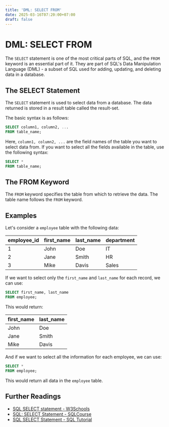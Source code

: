 ```yaml
---
title: 'DML: SELECT FROM'
date: 2025-03-16T07:20:00+07:00
draft: false
---
```


# DML: SELECT FROM

The `SELECT` statement is one of the most critical parts of SQL, and the `FROM` keyword is an essential part of it. They are part of SQL's Data Manipulation Language (DML) - a subset of SQL used for adding, updating, and deleting data in a database.

## The SELECT Statement

The `SELECT` statement is used to select data from a database. The data returned is stored in a result table called the result-set.

The basic syntax is as follows:

```sql
SELECT column1, column2, ...
FROM table_name;
```

Here, `column1, column2, ...` are the field names of the table you want to select data from. If you want to select all the fields available in the table, use the following syntax:

```sql
SELECT *
FROM table_name;
```

## The FROM Keyword

The `FROM` keyword specifies the table from which to retrieve the data. The table name follows the `FROM` keyword.

## Examples

Let's consider a `employee` table with the following data:

| employee_id | first_name | last_name | department |
| ----------- | ---------- | --------- | ---------- |
| 1           | John       | Doe       | IT         |
| 2           | Jane       | Smith     | HR         |
| 3           | Mike       | Davis     | Sales      |

If we want to select only the `first_name` and `last_name` for each record, we can use:

```sql
SELECT first_name, last_name
FROM employee;
```

This would return:

| first_name | last_name |
| ---------- | --------- |
| John       | Doe       |
| Jane       | Smith     |
| Mike       | Davis     |

And if we want to select all the information for each employee, we can use:

```sql
SELECT *
FROM employee;
```

This would return all data in the `employee` table.

## Further Readings

- [SQL SELECT statement - W3Schools](https://www.w3schools.com/sql/sql_select.asp)
- [SQL: SELECT Statement - SQLCourse](http://www.sqlcourse.com/select.html)
- [SQL SELECT Statement - SQL Tutorial](https://www.sqltutorial.org/sql-select/)
